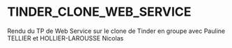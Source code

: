 # TINDER_CLONE_WEB_SERVICE
Rendu du TP de Web Service sur le clone de Tinder en groupe avec Pauline TELLIER et HOLLIER-LAROUSSE Nicolas

